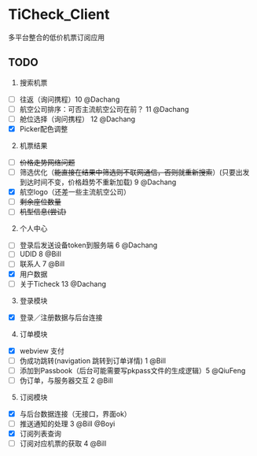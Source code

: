 TiCheck_Client
==============

多平台整合的低价机票订阅应用

TODO
---------------
1. 搜索机票
 - [ ] 往返（询问携程）10 @Dachang
 - [ ] 航空公司排序：可否主流航空公司在前？ 11 @Dachang
 - [ ] 舱位选择（询问携程） 12 @Dachang
 - [x] Picker配色调整
2. 机票结果
 - [ ] ~~价格走势网络问题~~
 - [ ] 筛选优化（~~能直接在结果中筛选则不联网通信，否则就重新搜索~~）(只要出发到达时间不变，价格趋势不重新加载) 9 @Dachang
 - [x] 航空logo（还差一些主流航空公司）
 - [ ] ~~剩余座位数量~~
 - [ ] ~~机型信息(尝试)~~
2. 个人中心
 - [ ] 登录后发送设备token到服务端 6 @Dachang
 - [ ] UDID  8 @Bill
 - [ ] 联系人 7 @Bill
 - [x] 用户数据
 - [ ] 关于Ticheck 13 @Dachang
3. 登录模块
 - [x] 登录／注册数据与后台连接
4. 订单模块
 - [x] webview 支付
 - [ ] 伪成功跳转(navigation 跳转到订单详情) 1 @Bill
 - [ ] 添加到Passbook（后台可能需要写pkpass文件的生成逻辑）5 @QiuFeng
 - [ ] 伪订单，与服务器交互 2 @Bill
5. 订阅模块
 - [x] 与后台数据连接（无接口，界面ok）
 - [ ] 推送通知的处理 3 @Bill @Boyi
 - [x] 订阅列表查询
 - [ ] 订阅对应机票的获取 4 @Bill
